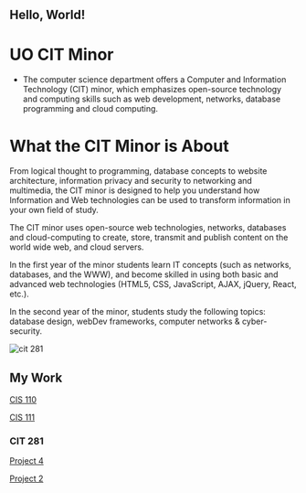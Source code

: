 <!DOCTYPE html>
<html lang="en">
<head>
  <meta charset="UTF-8">
  <meta name="viewport" content="width=device-width, initial-scale=1.0">
  <meta http-equiv="X-UA-Compatible" content="ie=edge">
  <title>Hello, World</title>
</head>
<body>
  <h2>Hello, World!</h2>
</body>
</html>

# UO CIT Minor
* The computer science department offers a Computer and Information Technology (CIT) minor, which emphasizes open-source technology and computing skills such as web development, networks, database programming and cloud computing.


# What the CIT Minor is About
From logical thought to programming, database concepts to website architecture, information privacy and security to networking and multimedia, the CIT minor is designed to help you understand how Information and Web technologies can be used to transform information in your own field of study.

The CIT minor uses open-source web technologies, networks, databases and cloud-computing to create, store, transmit and publish content on the world wide web, and cloud servers.

In the first year of the minor students learn IT concepts (such as networks, databases, and the WWW), and become skilled in using both basic and advanced web technologies (HTML5, CSS, JavaScript, AJAX, jQuery, React, etc.).

In the second year of the minor, students study the following topics: database design, webDev frameworks, computer networks & cyber-security.

![cit 281](https://pbs.twimg.com/profile_images/641124349395664896/v16rGkuc_400x400.jpg)
## My Work

[CIS 110](http://pages.uoregon.edu/rdemarco/110/)

[CIS 111](http://pages.uoregon.edu/rdemarco/111/)

### CIT 281

[Project 4](https://uo-cit.github.io/project-4-rdemarco19/)

[Project 2](https://uo-cit.github.io/project-2-rdemarco19/)
